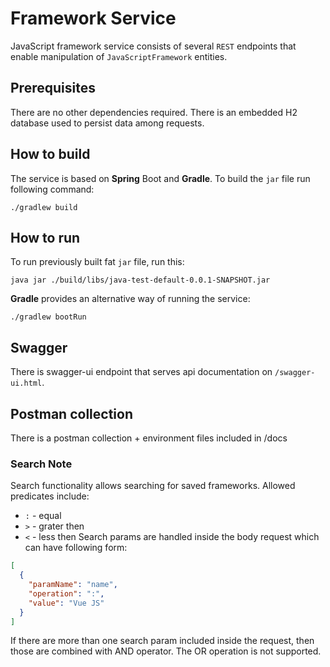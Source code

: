 # Framework Service

JavaScript framework service consists of several `REST` endpoints that enable
manipulation of `JavaScriptFramework` entities.

## Prerequisites
There are no other dependencies required. There is an embedded H2 database used to persist data among requests.
## How to build
The service is based on **Spring** Boot and **Gradle**. To build the `jar` file run following command:
```shell script
./gradlew build
```
## How to run
To run previously built fat `jar` file, run this:
```shell script
java jar ./build/libs/java-test-default-0.0.1-SNAPSHOT.jar
```
**Gradle** provides an alternative way of running the service:
```shell script
./gradlew bootRun
```
## Swagger
There is swagger-ui endpoint that serves api documentation on `/swagger-ui.html`.

## Postman collection
There is a postman collection + environment files included in /docs

### Search Note 
Search functionality allows searching for saved frameworks. Allowed predicates include:
- `:` - equal
- `>` - grater then
- `<` - less then
Search params are handled inside the body request which can have following form:
```json
[
  {
    "paramName": "name",
    "operation": ":",
    "value": "Vue JS"
  }
]
```
If there are more than one search param included inside the request, then those are combined with AND operator.
The OR operation is not supported.
